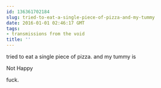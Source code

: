 ```yaml
---
id: 136361702184
slug: tried-to-eat-a-single-piece-of-pizza-and-my-tummy
date: 2016-01-01 02:46:17 GMT
tags:
- transmissions from the void
title: ''
---
```

tried to eat a single piece of pizza. and my tummy is 

Not Happy

fuck.